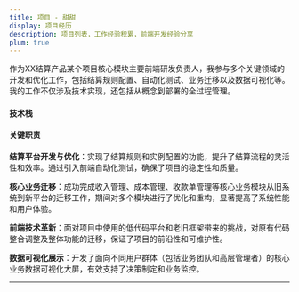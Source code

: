 ```yaml
---
title: 项目 - 甜甜
display: 项目经历
description: 项目列表，工作经验积累，前端开发经验分享
plum: true
---
```


<Company
title="数字马力"
link="https://www.digital-engine.com/"
imageSrc="https://gw.alipayobjects.com/os/q/cms/images/liimnli4/de983eb5-3913-4689-b445-82728a5bfbe6_w216_h178.png"
timeRange="8月 2022 - 至今" />

作为XX结算产品某个项目核心模块主要前端研发负责人，我参与多个关键领域的开发和优化工作，包括结算规则配置、自动化测试、业务迁移以及数据可视化等。我的工作不仅涉及技术实现，还包括从概念到部署的全过程管理。

#### 技术栈

<TechStack :techStack='[
  {icon:"i-ion-logo-react",name:"React"},
  {icon:"i-ph-file-ts-light",name:"TypeScript"},
  {icon:"i-material-symbols-light-humidity-mid",name:"Umi"},
  {icon:"i-devicon-plain-playwright",name:"Playwright"},
]'/>

#### 关键职责

**结算平台开发与优化**：实现了结算规则和实例配置的功能，提升了结算流程的灵活性和效率。通过引入前端自动化测试，确保了项目的稳定性和质量。

**核心业务迁移**：成功完成收入管理、成本管理、收款单管理等核心业务模块从旧系统到新平台的迁移工作，期间对多个模块进行了优化和重构，显著提高了系统性能和用户体验。

**前端技术革新**：面对项目中使用的低代码平台和老旧框架带来的挑战，对原有代码整合调整及整体功能的迁移，保证了项目的前沿性和可维护性。

**数据可视化展示**：开发了面向不同用户群体（包括业务团队和高层管理者）的核心业务数据可视化大屏，有效支持了决策制定和业务监控。


<hr/>
